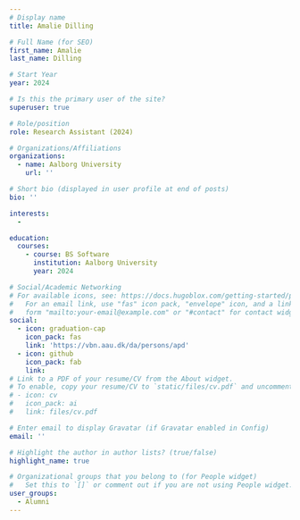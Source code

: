 ```yaml
---
# Display name
title: Amalie Dilling 

# Full Name (for SEO)
first_name: Amalie
last_name: Dilling

# Start Year
year: 2024

# Is this the primary user of the site?
superuser: true

# Role/position
role: Research Assistant (2024)

# Organizations/Affiliations
organizations:
  - name: Aalborg University
    url: ''

# Short bio (displayed in user profile at end of posts)
bio: ''

interests:
  - 

education:
  courses:
    - course: BS Software
      institution: Aalborg University
      year: 2024

# Social/Academic Networking
# For available icons, see: https://docs.hugoblox.com/getting-started/page-builder/#icons
#   For an email link, use "fas" icon pack, "envelope" icon, and a link in the
#   form "mailto:your-email@example.com" or "#contact" for contact widget.
social:
  - icon: graduation-cap
    icon_pack: fas
    link: 'https://vbn.aau.dk/da/persons/apd'
  - icon: github
    icon_pack: fab
    link: 
# Link to a PDF of your resume/CV from the About widget.
# To enable, copy your resume/CV to `static/files/cv.pdf` and uncomment the lines below.
# - icon: cv
#   icon_pack: ai
#   link: files/cv.pdf

# Enter email to display Gravatar (if Gravatar enabled in Config)
email: ''

# Highlight the author in author lists? (true/false)
highlight_name: true

# Organizational groups that you belong to (for People widget)
#   Set this to `[]` or comment out if you are not using People widget.
user_groups:
  - Alumni
---
```

